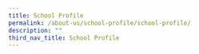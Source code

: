 ```yaml
---
title: School Profile
permalink: /about-us/school-profile/school-profile/
description: ""
third_nav_title: School Profile
---
```

